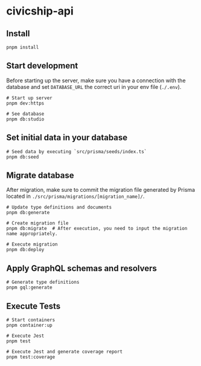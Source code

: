 # civicship-api

## Install

```shell
pnpm install
```

## Start development

Before starting up the server, make sure you have a connection with the database and set `DATABASE_URL` the correct uri in your env file (`./.env`).

```shell
# Start up server
pnpm dev:https

# See database
pnpm db:studio
```

## Set initial data in your database

```shell
# Seed data by executing `src/prisma/seeds/index.ts`
pnpm db:seed
```

## Migrate database

After migration, make sure to commit the migration file generated by Prisma located in `./src/prisma/migrations/[migration_name]/`.

```shell
# Update type definitions and documents
pnpm db:generate

# Create migration file
pnpm db:migrate  # After execution, you need to input the migration name appropriately.

# Execute migration
pnpm db:deploy
```

## Apply GraphQL schemas and resolvers

```shell
# Generate type definitions
pnpm gql:generate
```

## Execute Tests

```shell
# Start containers
pnpm container:up

# Execute Jest
pnpm test

# Execute Jest and generate coverage report
pnpm test:coverage

```
